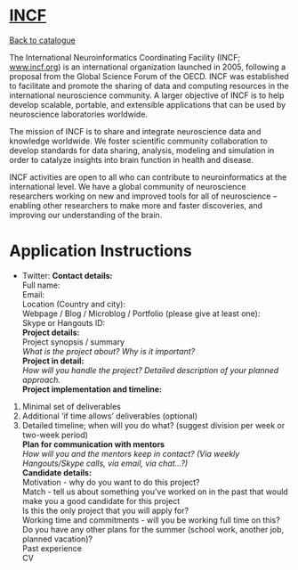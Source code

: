 
# [INCF](http://incf.org/)

[Back to catalogue](../README.md#incf)

The International Neuroinformatics Coordinating Facility (INCF; www.incf.org) is an international
organization launched in 2005, following a proposal from the Global Science Forum of the OECD.
INCF was established to facilitate and promote the sharing of data and computing resources in the
international neuroscience community. A larger objective of INCF is to help develop scalable, portable,
and extensible applications that can be used by neuroscience laboratories worldwide. 

The mission of INCF is to share and integrate neuroscience data and knowledge worldwide. We foster
scientific community collaboration to develop standards for data sharing, analysis, modeling and
simulation in order to catalyze insights into brain function in health and disease.

INCF activities are open to all who can contribute to neuroinformatics at the international level. We
have a global community of neuroscience researchers working on new and improved tools for all of
neuroscience – enabling other researchers to make more and faster discoveries, and improving our
understanding of the brain.

# Application Instructions

* Twitter: **Contact details:**  
Full name:  
Email:  
Location (Country and city):  
Webpage / Blog / Microblog / Portfolio (please give at least one):  
Skype or Hangouts ID:  
**Project details:**  
Project synopsis / summary  
_What is the project about? Why is it important?_  
**Project in detail:**  
_How will you handle the project? Detailed description of your planned
approach._    
**Project implementation and timeline:**  
1) Minimal set of deliverables  
2) Additional ‘if time allows’ deliverables (optional)  
3) Detailed timeline; when will you do what? (suggest division per week or two-week period)  
**Plan for communication with mentors**  
_How will you and the mentors keep in contact? (Via weekly Hangouts/Skype calls, via email, via chat…?)_  
**Candidate details:**  
Motivation - why do you want to do this project?  
Match - tell us about something you've worked on in the past that would make you a good candidate for this project  
Is this the only project that you will apply for?  
Working time and commitments - will you be working full time on this?  
Do you have any other plans for the summer (school work, another job, planned vacation)?  
Past experience  
CV